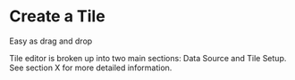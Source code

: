 # Create a Tile

Easy as drag and drop

Tile editor is broken up into two main sections: Data Source and Tile Setup. See section X for more detailed information.

